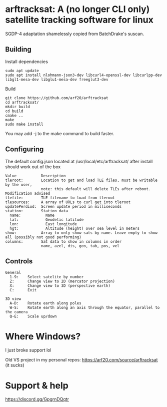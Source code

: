 # arftracksat: A (no longer CLI only) satellite tracking software for linux
SGDP-4 adaptation shamelessly copied from BatchDrake's suscan.

## Building
Install dependencies
```
sudo apt update
sudo apt install nlohmann-json3-dev libcurl4-openssl-dev libcurlpp-dev libgl1-mesa-dev libglu1-mesa-dev freeglut3-dev
```
Build
```
git clone https://github.com/arf20/arftracksat
cd arftracksat/
mkdir build
cd build
cmake ..
make
sudo make install
```
You may add -j<CPUs> to the make command to build faster.

## Configuring
The default config.json located at /usr/local/etc/arftracksat/ after install should work out of the box
```
Value           Description
tleroot:        Location to get and load TLE files, must be writable by the user,
                note: this default will delete TLEs after reboot. Modification advised
tlefile:        TLE filename to load from tleroot
tlesources:     A array of URLs to curl get into tleroot
updatePerdiod:  Screen update period in milliseconds
station:        Station data
  name:           Name
  lat:            Geodetic latitude
  lon:            East longitude
  hgt:            Altitude (height) over sea level in meters
show:           Array to only show sats by name. Leave empty to show all (possibly not good performing)
columns:        Sat data to show in columns in order
                name, azel, dis, geo, tab, pos, vel
```
  
## Controls
```
General
  1-9:    Select satelite by number
  Z:      Change view to 2D (mercator projection)
  X:      Change view to 3D (perspective earth)
  C:      Exit
  
3D view
  A-D:    Rotate earth along poles
  W-S:    Rotate earth along an axis through the equator, parallel to the camera
  Q-E:    Scale up/down
```

# Where Windows?
I just broke support lol

Old VS project in my personal repos: https://arf20.com/source/arftracksat (it sucks)

# Support & help
https://discord.gg/GpgrnDQqtr
